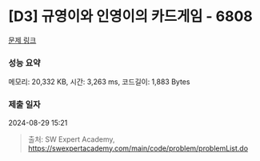 # [D3] 규영이와 인영이의 카드게임 - 6808 

[문제 링크](https://swexpertacademy.com/main/code/problem/problemDetail.do?contestProbId=AWgv9va6HnkDFAW0) 

### 성능 요약

메모리: 20,332 KB, 시간: 3,263 ms, 코드길이: 1,883 Bytes

### 제출 일자

2024-08-29 15:21



> 출처: SW Expert Academy, https://swexpertacademy.com/main/code/problem/problemList.do